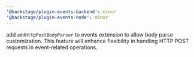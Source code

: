 ```yaml
---
'@backstage/plugin-events-backend': minor
'@backstage/plugin-events-node': minor
---
```


add `addHttpPostBodyParser` to events extension to allow body parse customization. This feature will enhance flexibility in handling HTTP POST requests in event-related operations.

